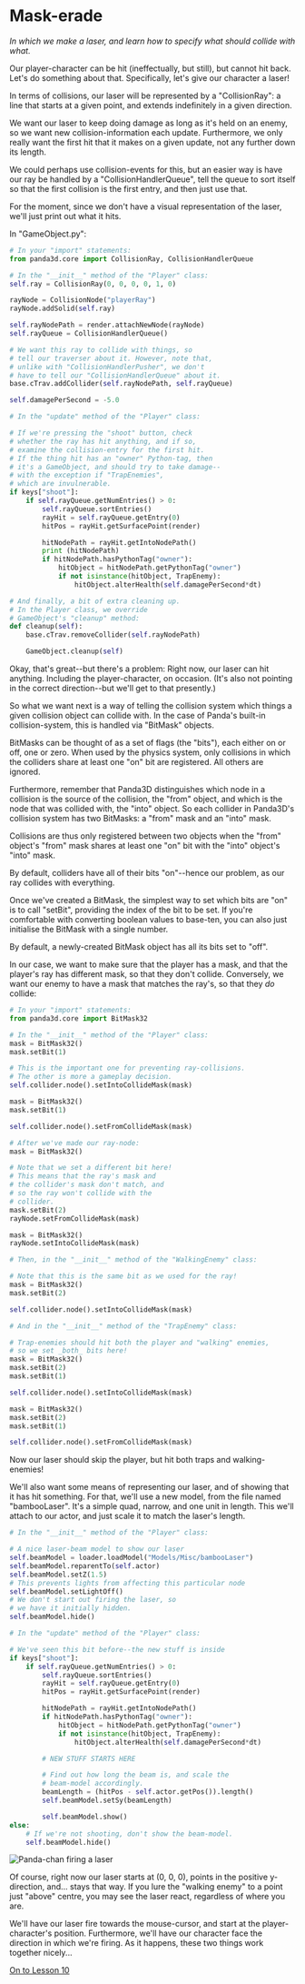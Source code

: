Mask-erade
=
_In which we make a laser, and learn how to specify what should collide with what._

Our player-character can be hit (ineffectually, but still), but cannot hit back. Let's do something about that. Specifically, let's give our character a laser!

In terms of collisions, our laser will be represented by a "CollisionRay": a line that starts at a given point, and extends indefinitely in a given direction.

We want our laser to keep doing damage as long as it's held on an enemy, so we want new collision-information each update. Furthermore, we only really want the first hit that it makes on a given update, not any further down its length.

We could perhaps use collision-events for this, but an easier way is have our ray be handled by a "CollisionHandlerQueue", tell the queue to sort itself so that the first collision is the first entry, and then just use that.

For the moment, since we don't have a visual representation of the laser, we'll just print out what it hits.

In "GameObject.py":
```python
# In your "import" statements:
from panda3d.core import CollisionRay, CollisionHandlerQueue
```
```python
# In the "__init__" method of the "Player" class:
self.ray = CollisionRay(0, 0, 0, 0, 1, 0)

rayNode = CollisionNode("playerRay")
rayNode.addSolid(self.ray)

self.rayNodePath = render.attachNewNode(rayNode)
self.rayQueue = CollisionHandlerQueue()

# We want this ray to collide with things, so
# tell our traverser about it. However, note that,
# unlike with "CollisionHandlerPusher", we don't
# have to tell our "CollisionHandlerQueue" about it.
base.cTrav.addCollider(self.rayNodePath, self.rayQueue)

self.damagePerSecond = -5.0
```
```python
# In the "update" method of the "Player" class:

# If we're pressing the "shoot" button, check
# whether the ray has hit anything, and if so,
# examine the collision-entry for the first hit.
# If the thing hit has an "owner" Python-tag, then
# it's a GameObject, and should try to take damage--
# with the exception if "TrapEnemies",
# which are invulnerable.
if keys["shoot"]:
    if self.rayQueue.getNumEntries() > 0:
        self.rayQueue.sortEntries()
        rayHit = self.rayQueue.getEntry(0)
        hitPos = rayHit.getSurfacePoint(render)

        hitNodePath = rayHit.getIntoNodePath()
        print (hitNodePath)
        if hitNodePath.hasPythonTag("owner"):
            hitObject = hitNodePath.getPythonTag("owner")
            if not isinstance(hitObject, TrapEnemy):
                hitObject.alterHealth(self.damagePerSecond*dt)
```
```python
# And finally, a bit of extra cleaning up.
# In the Player class, we override
# GameObject's "cleanup" method:
def cleanup(self):
    base.cTrav.removeCollider(self.rayNodePath)

    GameObject.cleanup(self)
```

Okay, that's great--but there's a problem: Right now, our laser can hit anything. Including the player-character, on occasion. (It's also not pointing in the correct direction--but we'll get to that presently.)

So what we want next is a way of telling the collision system which things a given collision object can collide with. In the case of Panda's built-in collision-system, this is handled via "BitMask" objects.

BitMasks can be thought of as a set of flags (the "bits"), each either on or off, one or zero. When used by the physics system, only collisions in which the colliders share at least one "on" bit are registered. All others are ignored.

Furthermore, remember that Panda3D distinguishes which node in a collision is the source of the collision, the "from" object, and which is the node that was collided with, the "into" object. So each collider in Panda3D's collision system has two BitMasks: a "from" mask and an "into" mask.

Collisions are thus only registered between two objects when the "from" object's "from" mask shares at least one "on" bit with the "into" object's "into" mask.

By default, colliders have all of their bits "on"--hence our problem, as our ray collides with everything.

Once we've created a BitMask, the simplest way to set which bits are "on" is to call "setBit", providing the index of the bit to be set. If you're comfortable with converting boolean values to base-ten, you can also just initialise the BitMask with a single number.

By default, a newly-created BitMask object has all its bits set to "off".

In our case, we want to make sure that the player has a mask, and that the player's ray has different mask, so that they don't collide. Conversely, we want our enemy to have a mask that matches the ray's, so that they _do_ collide:

```python
# In your "import" statements:
from panda3d.core import BitMask32
```
```python
# In the "__init__" method of the "Player" class:
mask = BitMask32()
mask.setBit(1)

# This is the important one for preventing ray-collisions.
# The other is more a gameplay decision.
self.collider.node().setIntoCollideMask(mask)

mask = BitMask32()
mask.setBit(1)

self.collider.node().setFromCollideMask(mask)

# After we've made our ray-node:
mask = BitMask32()

# Note that we set a different bit here!
# This means that the ray's mask and
# the collider's mask don't match, and
# so the ray won't collide with the
# collider.
mask.setBit(2)
rayNode.setFromCollideMask(mask)

mask = BitMask32()
rayNode.setIntoCollideMask(mask)
```
```python
# Then, in the "__init__" method of the "WalkingEnemy" class:

# Note that this is the same bit as we used for the ray!
mask = BitMask32()
mask.setBit(2)

self.collider.node().setIntoCollideMask(mask)
```
```python
# And in the "__init__" method of the "TrapEnemy" class:

# Trap-enemies should hit both the player and "walking" enemies,
# so we set _both_ bits here!
mask = BitMask32()
mask.setBit(2)
mask.setBit(1)

self.collider.node().setIntoCollideMask(mask)

mask = BitMask32()
mask.setBit(2)
mask.setBit(1)

self.collider.node().setFromCollideMask(mask)
```

Now our laser should skip the player, but hit both traps and walking-enemies!

We'll also want some means of representing our laser, and of showing that it has hit something. For that, we'll use a new model, from the file named "bambooLaser". It's a simple quad, narrow, and one unit in length. This we'll attach to our actor, and just scale it to match the laser's length.

```python
# In the "__init__" method of the "Player" class:

# A nice laser-beam model to show our laser
self.beamModel = loader.loadModel("Models/Misc/bambooLaser")
self.beamModel.reparentTo(self.actor)
self.beamModel.setZ(1.5)
# This prevents lights from affecting this particular node
self.beamModel.setLightOff()
# We don't start out firing the laser, so 
# we have it initially hidden.
self.beamModel.hide()
```
```python
# In the "update" method of the "Player" class:

# We've seen this bit before--the new stuff is inside
if keys["shoot"]:
    if self.rayQueue.getNumEntries() > 0:
        self.rayQueue.sortEntries()
        rayHit = self.rayQueue.getEntry(0)
        hitPos = rayHit.getSurfacePoint(render)

        hitNodePath = rayHit.getIntoNodePath()
        if hitNodePath.hasPythonTag("owner"):
            hitObject = hitNodePath.getPythonTag("owner")
            if not isinstance(hitObject, TrapEnemy):
                hitObject.alterHealth(self.damagePerSecond*dt)

        # NEW STUFF STARTS HERE

        # Find out how long the beam is, and scale the
        # beam-model accordingly.
        beamLength = (hitPos - self.actor.getPos()).length()
        self.beamModel.setSy(beamLength)

        self.beamModel.show()
else:
    # If we're not shooting, don't show the beam-model.
    self.beamModel.hide()
```

![Panda-chan firing a laser](../images/laserUp.png "ZAP!")

Of course, right now our laser starts at (0, 0, 0), points in the positive y-direction, and... stays that way. If you lure the "walking enemy" to a point just "above" centre, you may see the laser react, regardless of where you are. 

We'll have our laser fire towards the mouse-cursor, and start at the player-character's position. Furthermore, we'll have our character face the direction in which we're firing. As it happens, these two things work together nicely...

[On to Lesson 10](../10-mouse)
